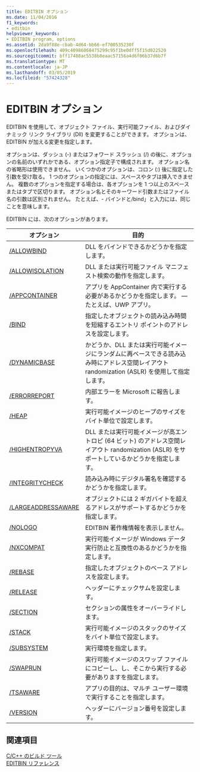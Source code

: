 ```yaml
---
title: EDITBIN オプション
ms.date: 11/04/2016
f1_keywords:
- editbin
helpviewer_keywords:
- EDITBIN program, options
ms.assetid: 2da9f88e-cbab-4d64-bb66-ef700535230f
ms.openlocfilehash: 409c40986068475299c95f1be0dff5f15d022520
ms.sourcegitcommit: bff17488ac5538b8eaac57156a4d6f06b37d6b7f
ms.translationtype: MT
ms.contentlocale: ja-JP
ms.lasthandoff: 03/05/2019
ms.locfileid: "57424328"
---
```

# <a name="editbin-options"></a>EDITBIN オプション

EDITBIN を使用して、オブジェクト ファイル、実行可能ファイル、およびダイナミック リンク ライブラリ (Dll) を変更することができます。 オプションは、EDITBIN が加える変更を指定します。

オプションは、ダッシュ (-) またはフォワード スラッシュ (/) の後に、オプションの名前のいずれかである、オプション指定子で構成されます。 オプション名の省略形は使用できません。 いくつかのオプションは、コロン (:) 後に指定した引数を受け取る。 1 つのオプションの指定には、スペースやタブは挿入できません。 複数のオプションを指定する場合は、各オプションを 1 つ以上のスペースまたはタブで区切ります。 オプション名とそのキーワード引数またはファイル名の引数は区別されません。 たとえば、- バインドと/bind」と入力には、同じことを意味します。

EDITBIN には、次のオプションがあります。

|オプション|目的|
|------------|-------------|
|[/ALLOWBIND](../../build/reference/allowbind.md)|DLL をバインドできるかどうかを指定します。|
|[/ALLOWISOLATION](../../build/reference/allowisolation.md)|DLL または実行可能ファイル マニフェスト検索の動作を指定します。|
|[/APPCONTAINER](../../build/reference/appcontainer.md)|アプリを AppContainer 内で実行する必要があるかどうかを指定します。 — たとえば、UWP アプリ。|
|[/BIND](../../build/reference/bind.md)|指定したオブジェクトの読み込み時間を短縮するエントリ ポイントのアドレスを設定します。|
|[/DYNAMICBASE](../../build/reference/dynamicbase.md)|かどうか、DLL または実行可能イメージにランダムに再ベースできる読み込み時にアドレス空間レイアウト randomization (ASLR) を使用して指定します。|
|[/ERRORREPORT](../../build/reference/errorreport-editbin-exe.md)|内部エラーを Microsoft に報告します。|
|[/HEAP](../../build/reference/heap.md)|実行可能イメージのヒープのサイズをバイト単位で設定します。|
|[/HIGHENTROPYVA](../../build/reference/highentropyva.md)|DLL または実行可能イメージが高エントロピ (64 ビット) のアドレス空間レイアウト randomization (ASLR) をサポートしているかどうかを指定します。|
|[/INTEGRITYCHECK](../../build/reference/integritycheck.md)|読み込み時にデジタル署名を確認するかどうかを指定します。|
|[/LARGEADDRESSAWARE](../../build/reference/largeaddressaware.md)|オブジェクトには 2 ギガバイトを超えるアドレスがサポートするかどうかを指定します。|
|[/NOLOGO](../../build/reference/nologo-editbin.md)|EDITBIN 著作権情報を表示しません。|
|[/NXCOMPAT](../../build/reference/nxcompat.md)|実行可能イメージが Windows データ実行防止と互換性のあるかどうかを指定します。|
|[/REBASE](../../build/reference/rebase.md)|指定したオブジェクトのベース アドレスを設定します。|
|[/RELEASE](../../build/reference/release.md)|ヘッダーにチェックサムを設定します。|
|[/SECTION](../../build/reference/section-editbin.md)|セクションの属性をオーバーライドします。|
|[/STACK](../../build/reference/stack.md)|実行可能イメージのスタックのサイズをバイト単位で設定します。|
|[/SUBSYSTEM](../../build/reference/subsystem.md)|実行環境を指定します。|
|[/SWAPRUN](../../build/reference/swaprun.md)|実行可能イメージのスワップ ファイルにコピーし、し、そこから実行する必要がありますを指定します。|
|[/TSAWARE](../../build/reference/tsaware.md)|アプリの目的は、マルチ ユーザー環境で実行することを指定します。|
|[/VERSION](../../build/reference/version.md)|ヘッダーにバージョン番号を設定します。|

## <a name="see-also"></a>関連項目

[C/C++ のビルド ツール](../../build/reference/c-cpp-build-tools.md)<br/>
[EDITBIN リファレンス](../../build/reference/editbin-reference.md)
